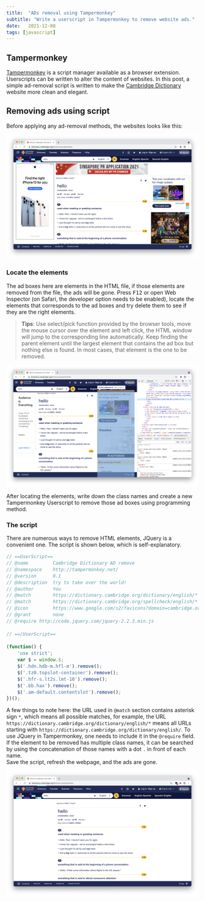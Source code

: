 ```yaml
---
title:  "ADs removal using Tampermonkey"
subtitle: "Write a userscript in Tampermonkey to remove website ads."
date:   2021-12-08
tags: [javascript]
---
```


## Tampermonkey
[Tampermonkey](https://www.tampermonkey.net/) is a script manager available as a browser extension. Userscripts can be written to alter the content of websites. In this post, a simple ad-removal script is written to make the [Cambridge Dictionary](https://dictionary.cambridge.org/) website more clean and elegant.

## Removing ads using script
Before applying any ad-removal methods, the websites looks like this:  

![before](/assets/images/20211208/before.png)


### Locate the elements

The ad boxes here are elements in the HTML file, if those elements are removed from the file, the ads will be gone. Press <kbd>F12</kbd> or open Web Inspector (on Safari, the developer option needs to be enabled), locate the elements that corresponds to the ad boxes and try delete them to see if they are the right elements.  

> **Tips**: Use select/pick function provided by the browser tools, move the mouse cursor over the element and left click, the HTML window will jump to the corresponding line automatically. Keep finding the parent element until the largest element that contains the ad box but nothing else is found. In most cases, that element is the one to be removed.  

![locate](/assets/images/20211208/locate.png)

After locating the elements, write down the class names and create a new Tampermonkey Userscript to remove those ad boxes using programming method.

### The script

There are numerous ways to remove HTML elements, JQuery is a convenient one. The script is shown below, which is self-explanatory.

```javascript
// ==UserScript==
// @name         Cambridge Dictionary AD remove
// @namespace    http://tampermonkey.net/
// @version      0.1
// @description  try to take over the world!
// @author       You
// @match        https://dictionary.cambridge.org/dictionary/english/*
// @match        https://dictionary.cambridge.org/spellcheck/english/*
// @icon         https://www.google.com/s2/favicons?domain=cambridge.org
// @grant        none
// @require http://code.jquery.com/jquery-2.2.3.min.js

// ==/UserScript==

(function() {
    'use strict';
    var $ = window.$;
    $('.hdn.hdb-m.hfl-m').remove();
    $('.tz0.topslot-container').remove();
    $('.hfr-s.lt2s.lmt-10').remove();
    $('.bb.hax').remove();
    $('.am-default.contentslot').remove();
})();
```

A few things to note here: the URL used in `@match` section contains asterisk sign `*`, which means all possible matches, for example, the URL `https://dictionary.cambridge.org/dictionary/english/*` means all URLs starting with `https://dictionary.cambridge.org/dictionary/english/`. To use JQuery in Tampermonkey, one needs to include it in the `@require` field. If the element to be removed has multiple class names, it can be searched by using the concatenation of those names with a dot `.` in front of each name.  
Save the script, refresh the webpage, and the ads are gone.

![after](/assets/images/20211208/after.png)
